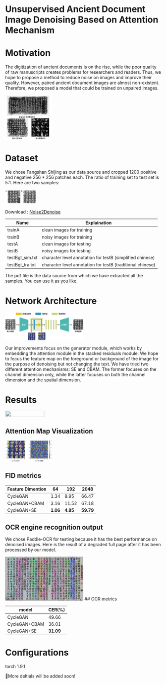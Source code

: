 # Unsupervised Ancient Document Image Denoising Based on Attention Mechanism

# Motivation

The digitization of ancient documents is on the rise, while the poor quality of raw manuscripts creates problems for researchers and readers. Thus, we hope to propose a method to reduce noise on images and improve their quality. However, paired ancient document images are almost non-existent. Therefore, we proposed a model that could be trained on unpaired images.

<img src="https://github.com/RylonW/CycleSE-GAN/blob/main/pic/origin_ancient.jpg" width=30% height=30%>

# Dataset
  We chose Fangshan Shijing as our data source and cropped 1200 positive and negative 256 * 256 patches each. The ratio of training set to test set is 5:1. Here are two samples:
  
 <img src="https://github.com/RylonW/CycleSE-GAN/blob/main/pic/samples.jpg" width=20% height=20%>

 Download : [Noise2Denoise](https://www.dropbox.com/scl/fo/jjwrzkzvu0rrtgoaglbz2/h?rlkey=87w58wlp7qwnielm8md2hy9nd&dl=0)
  
|Name| Explaination|
|------|------|
|trainA | clean images for training|
|trainB | noisy images for training|
|testA | clean images for testing|
|testB | noisy images for testing|
|testBgt_sim.txt | character level annotation for testB (simplified chinese)|
|testBgt_tra.txt | character level annotation for testB (traditional chinese)|

The pdf file is the data source from which we have extracted all the samples. You can use it as you like. 
# Network Architecture
<img src="https://github.com/RylonW/CycleSE-GAN/blob/main/pic/generator.jpg" width=50% height=50%>

Our improvements focus on the generator module, which works by embedding the attention module in the stacked residuals module. We hope to focus the feature map on the foreground or background of the image for the purpose of denoising but not changing the text. We have tried two different attention mechanisms: SE and CBAM. The former focuses on the channel dimension only, while the latter focuses on both the channel dimension and the spatial dimension.

  
# Results
<img src="https://github.com/RylonW/CycleSE-GAN/blob/main/pic/denoise_result.png" width=50% height=50%>

## Attention Map Visualization
<img src="https://github.com/RylonW/CycleSE-GAN/blob/main/pic/attention_map.jpg" width=30% height=30%>

## FID metrics
| Feature Dimention  | 64 | 192    | 2048  |
|--------|------------|-------   |--------|
| CycleGAN | 1.34    | 8.95   | 66.47 | 
| CycleGAN+CBAM | 3.16    | 11.52   | 67.18 |
| CycleGAN+SE | **1.06**    | **4.85**   | **59.79** | 

## OCR engine recognition output
We chose Paddle-OCR for testing because it has the best performance on denoised images. Here is the result of a degraded full page after it has been processed by our model.

<img src="https://github.com/RylonW/CycleSE-GAN/blob/main/pic/recognition.png" width=50% height=50%>
## OCR metrics

| model  | CER(%) | 
|--------|------------|
| CycleGAN | 49.66    |
| CycleGAN+CBAM | 36.01    |
| CycleGAN+SE | **31.09**    |

# Configurations
torch 1.9.1


:cherries:More deltials will be added soon!
